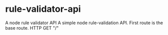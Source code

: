 # rule-validator-api
A node rule validator API
A simple node rule-validation API. First route is the base route. HTTP GET "/"
